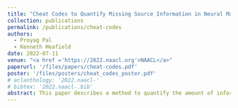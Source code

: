 ```yaml
---
title: "Cheat Codes to Quantify Missing Source Information in Neural Machine Translation"
collection: publications
permalink: /publications/cheat-codes
authors:
  - Proyag Pal
  - Kenneth Heafield
date: 2022-07-11
venue: "<a href ='https://2022.naacl.org'>NAACL</a>"
paperurl: '/files/papers/cheat-codes.pdf'
poster: '/files/posters/cheat_codes_poster.pdf'
# aclanthology: '2022.naacl-'
# bibtex: '2022.naacl-.bib'
abstract: This paper describes a method to quantify the amount of information <i>H(t|s)</i> added by the target sentence <i>t</i> that is not present in the source <i>s</i> in a neural machine translation system. We do this by providing the model the target sentence in a highly compressed form (a "cheat code"), and exploring the effect of the size of the cheat code. We find that the model is able to capture extra information from just a single float representation of the target and nearly reproduces the target with two 32-bit floats per target token.
---
```


